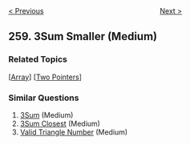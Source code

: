 <!--|This file generated by command(leetcode description); DO NOT EDIT.    |-->
<!--+----------------------------------------------------------------------+-->
<!--|@author    Openset <openset.wang@gmail.com>                           |-->
<!--|@link      https://github.com/openset                                 |-->
<!--|@home      https://github.com/openset/leetcode                        |-->
<!--+----------------------------------------------------------------------+-->

[< Previous](https://github.com/openset/leetcode/tree/master/problems/add-digits "Add Digits")
　　　　　　　　　　　　　　　　
[Next >](https://github.com/openset/leetcode/tree/master/problems/single-number-iii "Single Number III")

## 259. 3Sum Smaller (Medium)



### Related Topics
  [[Array](https://github.com/openset/leetcode/tree/master/tag/array/README.md)]
  [[Two Pointers](https://github.com/openset/leetcode/tree/master/tag/two-pointers/README.md)]

### Similar Questions
  1. [3Sum](https://github.com/openset/leetcode/tree/master/problems/3sum) (Medium)
  1. [3Sum Closest](https://github.com/openset/leetcode/tree/master/problems/3sum-closest) (Medium)
  1. [Valid Triangle Number](https://github.com/openset/leetcode/tree/master/problems/valid-triangle-number) (Medium)
